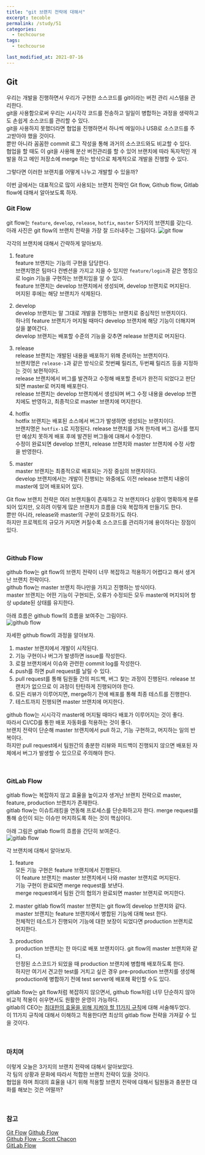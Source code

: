 ```yaml
---
title: "git 브랜치 전략에 대해서"
excerpt: tecoble
permalink: /study/51
categories:
  - techcourse
tags:
  - techcourse

last_modified_at: 2021-07-16
---  
```


## Git

우리는 개발을 진행하면서 우리가 구현한 소스코드를 git이라는 버전 관리 시스템을 관리한다.  
git을 사용함으로써 우리는 시시각각 코드를 전송하고 일일이 병합하는 과정을 생략하고도 손쉽게 소스코드를 관리할 수 있다.  
git을 사용하지 못했더라면 협업을 진행하면서 하나씩 메일이나 USB로 소스코드를 주고받아야 했을 것이다.  
뿐만 아니라 꼼꼼한 commit 로그 작성을 통해 과거의 소스코드와도 비교할 수 있다.  
협업을 할 때도 이 git을 사용해 분산 버전관리를 할 수 있어 브랜치에 따라 독자적인 개발을 하고 메인 저장소에 merge 하는 방식으로 체계적으로 개발을 진행할 수 있다.

그렇다면 이러한 브랜치를 어떻게 나누고 개발할 수 있을까?

이번 글에서는 대표적으로 많이 사용되는 브랜치 전략인 Git flow, Github flow, Gitlab flow에 대해서 알아보도록 하자.

### Git Flow

git flow는 `feature`, `develop`, `release`, `hotfix`, `master` 5가지의 브랜치를 갖는다.  
아래 사진은 git flow의 브랜치 전략을 가장 잘 드러내주는 그림이다.
![git flow](https://user-images.githubusercontent.com/43775108/125800526-2ea36d8e-6262-4ba5-9ef0-af7845131d85.png)

각각의 브랜치에 대해서 간략하게 알아보자.

1. feature  
   feature 브랜치는 기능의 구현을 담당한다.  
   브랜치명은 팀마다 컨벤션을 가지고 지을 수 있지만 `feature/login`과 같은 명칭으로 login 기능을 구현하는 브랜치임을 알 수 있다.  
   feature 브랜치는 develop 브랜치에서 생성되며, develop 브랜치로 머지된다.  
   머지된 후에는 해당 브랜치가 삭제된다.

2. develop  
   develop 브랜치는 말 그대로 개발을 진행하는 브랜치로 중심적인 브랜치이다.  
   하나의 feature 브랜치가 머지될 때마다 develop 브랜치에 해당 기능이 더해지며 살을 붙여간다.  
   develop 브랜치는 배포할 수준의 기능을 갖추면 release 브랜치로 머지된다.

3. release  
   release 브랜치는 개발된 내용을 배포하기 위해 준비하는 브랜치이다.  
   브랜치명은 `release-1`과 같은 방식으로 첫번째 릴리즈, 두번째 릴리즈 등을 지정하는 것이 보편적이다.  
   release 브랜치에서 버그를 발견하고 수정해 배포할 준비가 완전히 되었다고 판단되면 master로 머지해 배포한다.    
   release 브랜치는 develop 브랜치에서 생성되며 버그 수정 내용을 develop 브랜치에도 반영하고, 최종적으로 master 브랜치에 머지한다.

4. hotfix  
   hotfix 브랜치는 배포된 소스에서 버그가 발생하면 생성되는 브랜치이다.  
   브랜치명은 `hotfix-1`로 지정된다. release 브랜치를 거쳐 한차례 버그 검사를 했지만 예상치 못하게 배포 후에 발견된 버그들에 대해서 수정한다.    
   수정이 완료되면 develop 브랜치, release 브랜치와 master 브랜치에 수정 사항을 반영한다.

5. master  
   master 브랜치는 최종적으로 배포되는 가장 중심의 브랜치이다.  
   develop 브랜치에서는 개발이 진행되는 와중에도 이전 release 브랜치 내용이 master에 있어 배포되어 있다.

Git flow 브랜치 전략은 여러 브랜치들이 존재하고 각 브랜치마다 상황이 명확하게 분류되어 있지만, 오히려 이렇게 많은 브랜치가 흐름을 더욱 복잡하게 만들기도 한다.  
뿐만 아니라, release와 master의 구분이 모호하기도 하다.  
하지만 프로젝트의 규모가 커지면 커질수록 소스코드를 관리하기에 용이하다는 장점이 있다.

<br>

### Github Flow

github flow는 git flow의 브랜치 전략이 너무 복잡하고 적용하기 어렵다고 해서 생겨난 브랜치 전략이다.  
github flow는 master 브랜치 하나만을 가지고 진행하는 방식이다.  
master 브랜치는 어떤 기능이 구현되든, 오류가 수정되든 모두 master에 머지되어 항상 update된 상태를 유지한다.

아래 흐름은 github flow의 흐름을 보여주는 그림이다.  
![github flow](https://user-images.githubusercontent.com/43775108/125813582-d1500c51-e1af-44e7-9f90-83901dfec03f.png)

자세한 github flow의 과정을 알아보자.

1. master 브랜치에서 개발이 시작된다.
2. 기능 구현이나 버그가 발생하면 issue를 작성한다.
3. 로컬 브랜치에서 이슈와 관련한 commit log를 작성한다.
4. push를 하면 pull request를 날릴 수 있다.
5. pull request를 통해 팀원들 간의 피드백, 버그 찾는 과정이 진행된다. release 브랜치가 없으므로 이 과정이 탄탄하게 진행되어야 한다.
6. 모든 리뷰가 이루어지면, merge하기 전에 배포를 통해 최종 테스트를 진행한다.
7. 테스트까지 진행되면 master 브랜치에 머지한다.

github flow는 시시각각 master에 머지될 때마다 배포가 이루어지는 것이 좋다.  
따라서 CI/CD를 통한 배포 자동화를 적용하는 것이 좋다.  
브랜치 전략이 단순해 master 브랜치에서 pull 하고, 기능 구현하고, 머지하는 일의 반복이다.  
하지만 pull request에서 팀원간의 충분한 리뷰와 피드백이 진행되지 않으면 배포된 자체에서 버그가 발생할 수 있으므로 주의해야 한다.

<br>

### GitLab Flow

gitlab flow는 복잡하지 않고 효율을 높이고자 생겨난 브랜치 전략으로 master, feature, production 브랜치가 존재한다.  
gitlab flow는 이슈트래킹을 연동해 프로세스를 단순화하고자 한다. merge request를 통해 승인이 되는 이슈만 머지하도록 하는 것이 핵심이다.

아래 그림은 gitlab flow의 흐름을 간단히 보여준다.  
![gitlab flow](https://user-images.githubusercontent.com/43775108/125818498-abf31b7e-f21a-4fa2-9849-4d69cf202fb5.png)

각 브랜치에 대해서 알아보자.

1. feature  
   모든 기능 구현은 feature 브랜치에서 진행된다.  
   이 feature 브랜치는 master 브랜치에서 나와 master 브랜치로 머지된다.  
   기능 구현이 완료되면 merge request를 보낸다.  
   merge request에서 팀원 간의 협의가 완료되면 master 브랜치로 머지한다.

2. master gitlab flow의 master 브랜치는 git flow의 develop 브랜치와 같다.  
   master 브랜치는 feature 브랜치에서 병합된 기능에 대해 test 한다.  
   전체적인 테스트가 진행되어 기능에 대한 보장이 되었다면 production 브랜치로 머지한다.

3. production  
   production 브랜치는 한 마디로 배포 브랜치이다. git flow의 master 브랜치와 같다.  
   안정된 소스코드가 되었을 때 production 브랜치에 병합해 배포하도록 한다.  
   하지만 여기서 견고한 test를 거치고 싶은 경우 pre-production 브랜치를 생성해 production에 병합하기 전에 test server에 배포해 확인할 수도 있다.

gitlab flow는 git flow처럼 복잡하지 않으면서, github flow처럼 너무 단순하지 않아 비교적 적용이 쉬우면서도 원활한 운영이 가능하다.  
gitlab의 CEO는 [최대한의 효울을 위해 지켜야 할 11가지 규칙](https://about.gitlab.com/blog/2016/07/27/the-11-rules-of-gitlab-flow/)에 대해 서술해두었다.  
이 11가지 규칙에 대해서 이해하고 적용한다면 최상의 gitlab flow 전략을 가져갈 수 있을 것이다.  

<br>

### 마치며

이렇게 오늘은 3가지의 브랜치 전략에 대해서 알아보았다.  
각 팀의 상황과 문화에 따라서 적합한 브랜치 전략이 있을 것이다.  
협업을 하며 최대의 효율을 내기 위해 적용할 브랜치 전략에 대해서 팀원들과 충분한 대화를 해보는 것은 어떨까?

<br>

### 참고

[Git Flow](https://nvie.com/posts/a-successful-git-branching-model/)
[Github Flow](https://guides.github.com/introduction/flow/)  
[Github Flow - Scott Chacon](https://scottchacon.com/2011/08/31/github-flow.html)  
[GitLab Flow](https://about.gitlab.com/topics/version-control/what-is-gitlab-flow/)  
